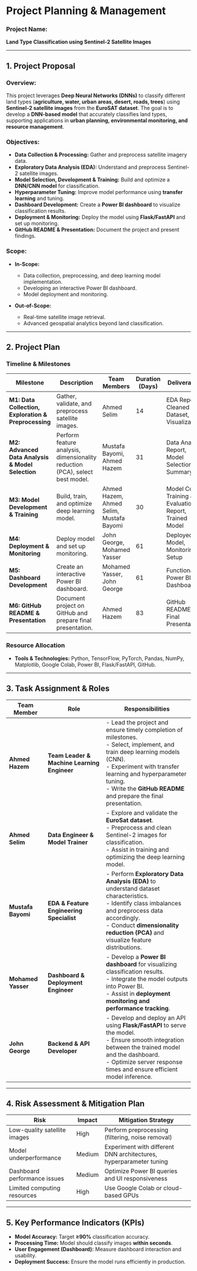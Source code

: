 # **Project Planning & Management**  

### **Project Name:**  
**Land Type Classification using Sentinel-2 Satellite Images**  

---

## **1. Project Proposal**  

### **Overview:**  
This project leverages **Deep Neural Networks (DNNs)** to classify different land types (**agriculture, water, urban areas, desert, roads, trees**) using **Sentinel-2 satellite images** from the **EuroSAT dataset**. The goal is to develop a **DNN-based model** that accurately classifies land types, supporting applications in **urban planning, environmental monitoring, and resource management**.  

### **Objectives:**  
- **Data Collection & Processing:** Gather and preprocess satellite imagery data.  
- **Exploratory Data Analysis (EDA):** Understand and preprocess Sentinel-2 satellite images.  
- **Model Selection, Development & Training:** Build and optimize a **DNN/CNN model** for classification.  
- **Hyperparameter Tuning:** Improve model performance using **transfer learning** and tuning.  
- **Dashboard Development:** Create a **Power BI dashboard** to visualize classification results.  
- **Deployment & Monitoring:** Deploy the model using **Flask/FastAPI** and set up monitoring.  
- **GitHub README & Presentation:** Document the project and present findings.  

### **Scope:**  
- **In-Scope:**  
  - Data collection, preprocessing, and deep learning model implementation.  
  - Developing an interactive Power BI dashboard.  
  - Model deployment and monitoring.  

- **Out-of-Scope:**  
  - Real-time satellite image retrieval.  
  - Advanced geospatial analytics beyond land classification.  

---

## **2. Project Plan**  

### **Timeline & Milestones**  

| **Milestone** | **Description** | **Team Members** | **Duration (Days)** | **Deliverables** |  
|--------------|---------------|----------------|-----------------|----------------|  
| **M1: Data Collection, Exploration & Preprocessing** | Gather, validate, and preprocess satellite images. | Ahmed Selim | 14 | EDA Report, Cleaned Dataset, Visualizations |  
| **M2: Advanced Data Analysis & Model Selection** | Perform feature analysis, dimensionality reduction (PCA), select best model. | Mustafa Bayomi, Ahmed Hazem | 31 | Data Analysis Report, Model Selection Summary |  
| **M3: Model Development & Training** | Build, train, and optimize deep learning model. | Ahmed Hazem, Ahmed Selim, Mustafa Bayomi | 30 | Model Code, Training & Evaluation Report, Trained Model |  
| **M4: Deployment & Monitoring** | Deploy model and set up monitoring. | John George, Mohamed Yasser | 61 | Deployed Model, Monitoring Setup |  
| **M5: Dashboard Development** | Create an interactive Power BI dashboard. | Mohamed Yasser, John George | 61 | Functional Power BI Dashboard |  
| **M6: GitHub README & Presentation** | Document project on GitHub and prepare final presentation. | Ahmed Hazem | 83 | GitHub README, Final Presentation |  

### **Resource Allocation**  
- **Tools & Technologies:** Python, TensorFlow, PyTorch, Pandas, NumPy, Matplotlib, Google Colab, Power BI, Flask/FastAPI, GitHub.  

---

## **3. Task Assignment & Roles**  

| **Team Member** | **Role** | **Responsibilities** |  
|----------------|---------|------------------|  
| **Ahmed Hazem** | **Team Leader & Machine Learning Engineer** | - Lead the project and ensure timely completion of milestones. <br> - Select, implement, and train deep learning models (CNN). <br> - Experiment with transfer learning and hyperparameter tuning. <br> - Write the **GitHub README** and prepare the final presentation. |  
| **Ahmed Selim** | **Data Engineer & Model Trainer** | - Explore and validate the **EuroSat dataset**. <br> - Preprocess and clean Sentinel-2 images for classification. <br> - Assist in training and optimizing the deep learning model. |  
| **Mustafa Bayomi** | **EDA & Feature Engineering Specialist** | - Perform **Exploratory Data Analysis (EDA)** to understand dataset characteristics. <br> - Identify class imbalances and preprocess data accordingly. <br> - Conduct **dimensionality reduction (PCA)** and visualize feature distributions. |  
| **Mohamed Yasser** | **Dashboard & Deployment Engineer** | - Develop a **Power BI dashboard** for visualizing classification results. <br> - Integrate the model outputs into Power BI. <br> - Assist in **deployment monitoring and performance tracking**. |  
| **John George** | **Backend & API Developer** | - Develop and deploy an API using **Flask/FastAPI** to serve the model. <br> - Ensure smooth integration between the trained model and the dashboard. <br> - Optimize server response times and ensure efficient model inference. |  

---

## **4. Risk Assessment & Mitigation Plan**  

| **Risk** | **Impact** | **Mitigation Strategy** |  
|---------|----------|----------------------|  
| Low-quality satellite images | High | Perform preprocessing (filtering, noise removal) |  
| Model underperformance | Medium | Experiment with different DNN architectures, hyperparameter tuning |  
| Dashboard performance issues | Medium | Optimize Power BI queries and UI responsiveness |  
| Limited computing resources | High | Use Google Colab or cloud-based GPUs |  

---

## **5. Key Performance Indicators (KPIs)**  

- **Model Accuracy:** Target **≥90%** classification accuracy.  
- **Processing Time:** Model should classify images **within seconds**.  
- **User Engagement (Dashboard):** Measure dashboard interaction and usability.  
- **Deployment Success:** Ensure the model runs efficiently in production.  
